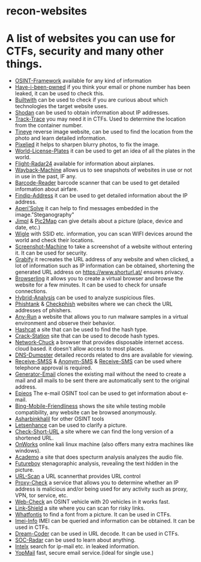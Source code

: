 # recon-websites

# A list of websites you can use for CTFs, security and many other things. 

- [OSINT-Framework](https://osintframework.com/) available for any kind of information
- [Have-i-been-pwned](https://haveibeenpwned.com/) if you think your email or phone number has been leaked, it can be used to check this.
- [Builtwith](https://builtwith.com/) can be used to check if you are curious about which technologies the target website uses.
- [Shodan](https://shodan.io/) can be used to obtain information about IP addresses.
- [Track-Trace](https://www.track-trace.com/container/) you may need it in CTFs. Used to determine the location from the container number.
- [Tineye](https://tineye.com/) reverse image website, can be used to find the location from the photo and learn detailed information.
- [Pixelied](https://pixelied.com/) it helps to sharpen blurry photos, to fix the image.
- [World-License-Plates](http://www.worldlicenseplates.com/) it can be used to get an idea of all the plates in the world.
- [Flight-Radar24](https://www.flightradar24.com/) available for information about airplanes.
- [Wayback-Machine](https://archive.org/web/) allows us to see snapshots of websites in use or not in use in the past, IF any.
- [Barcode-Reader](https://online-barcode-reader.inliteresearch.com/) barcode scanner that can be used to get detailed information about airfare.
- [Findip-Address](https://www.findip-address.com/)  it can be used to get detailed information about the IP address. 
- [Aperi'Solve](https://www.aperisolve.com/) it can help to find messages embedded in the image."Steganography"
- [Jimpl](https://jimpl.com/) & [Pic2Map](https://www.pic2map.com/) can give details about a picture (place, device and date, etc.)
- [Wigle](https://www.wigle.net/) with SSID etc. information, you can scan WIFI devices around the world and check their locations.
- [Screenshot-Machine](https://www.screenshotmachine.com/) to take a screenshot of a website without entering it. It can be used for security.
- [Grabify](https://grabify.link/) it recreates the URL address of any website and when clicked, a lot of information such as IP information can be obtained, shortening the generated URL address on https://www.shorturl.at/ ensures privacy.
- [Browserling](https://www.browserling.com/) it allows you to create a virtual browser and browse the website for a few minutes. It can be used to check for unsafe connections.
- [Hybrid-Analysis](https://hybrid-analysis.com/) can be used to analyze suspicious files.
- [Phishtank](https://phishtank.org/) & [Checkphish](https://checkphish.ai/) websites where we can check the URL addresses of phishers.
- [Any-Run](https://app.any.run/) a website that allows you to run malware samples in a virtual environment and observe their behavior.
- [Hashcat](https://hashcat.net/wiki/doku.php?id=example_hashes/) a site that can be used to find the hash type.
- [Crack-Station](https://crackstation.net/) site that can be used to decode hash types.
- [Network-Chuck](https://browser.networkchuck.com/) a browser that provides disposable internet access. cloud based. it doesn't allow access to most places.
- [DNS-Dumpster](https://dnsdumpster.com/) detailed records related to dns are available for viewing.
- [Receive-SMSS](https://receive-smss.com/) & [Anonym-SMS](https://anonymsms.com/) & [Receive-SMS](https://www.receivesms.co/) can be used where telephone approval is required.
- [Generator-Email](https://generator.email/blog/gmail-generator/) clones the existing mail without the need to create a mail and all mails to be sent there are automatically sent to the original address.
- [Epieos](https://epieos.com/) The e-mail OSINT tool can be used to get information about e-mail.
- [Bing-Mobile-Friendliness](https://www.bing.com/webmaster/tools/mobile-friendliness/) shows the site while testing mobile compatibility, any website can be browsed anonymously.
- [Asharbinkhalil](https://github.com/asharbinkhalil/intellitoolz) for other OSINT tools
- [Letsenhance](https://letsenhance.io/boost) can be used to clarify a picture.
- [Check-Short-URL](https://checkshorturl.com/) a site where we can find the long version of a shortened URL.
- [OnWorks](https://www.onworks.net/tr/os-distributions/debian-based/free-kali-linux-online) online kali linux machine (also offers many extra machines like windows).
- [Academo](https://academo.org/demos/spectrum-analyzer/) a site that does specturm analysis analyzes the audio file.
- [Futureboy](https://futureboy.us/stegano/decinput.html) stenagoraphic analysis, revealing the text hidden in the picture.
- [URL-Scan](https://urlscan.io/) a URL scannerthat provides URL control
- [Proxy-Check](https://proxycheck.io/) a service that allows you to determine whether an IP address is malicious and/or being used for any activity such as proxy, VPN, tor service, etc.
- [Web-Check](https://web-check.as93.net/) an OSINT vehicle with 20 vehicles in it works fast.
- [Link-Shield](https://linkshieldapi.com/) a site where you can scan for risky links.
- [Whatfontis](https://www.whatfontis.com/) to find a font from a picture. It can be used in CTFs.
- [Imei-Info](https://www.imei.info/) IMEI can be queried and information can be obtained. It can be used in CTFs.
- [Dream-Coder](https://dreamdecoder.me/chat) can be used in URL decode. It can be used in CTFs.
- [SOC-Radar](https://socradar.io/labs/) can be used to learn about anything.
- [Intelx](https://intelx.io/) search for ip-mail etc. in leaked information.
- [YopMail](https://yopmail.com/) fast, secure email service.(ideal for single use.)
